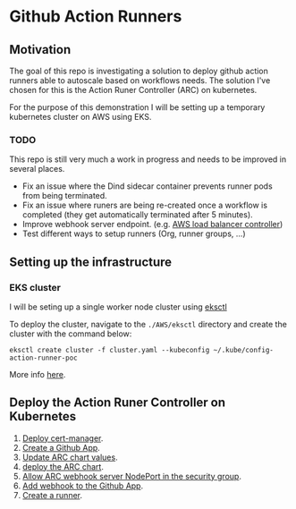 # Github Action Runners

## Motivation

The goal of this repo is investigating a solution to deploy github action runners able to autoscale based on workflows needs. The solution I've chosen for this is the Action Runer Controller (ARC) on kubernetes.

For the purpose of this demonstration I will be setting up a temporary kubernetes cluster on AWS using EKS.

### TODO

This repo is still very much a work in progress and needs to be improved in several places.

- Fix an issue where the Dind sidecar container prevents runner pods from being terminated.
- Fix an issue where runers are being re-created once a workflow is completed (they get automatically terminated after 5 minutes).
- Improve webhook server endpoint. (e.g. [AWS load balancer controller](https://github.com/kubernetes-sigs/aws-load-balancer-controller))
- Test different ways to setup runners (Org, runner groups, ...)

## Setting up the infrastructure

### EKS cluster

I will be seting up a single worker node cluster using [eksctl](https://eksctl.io/)

To deploy the cluster, navigate to the `./AWS/eksctl` directory and create the cluster with the command below:

```
eksctl create cluster -f cluster.yaml --kubeconfig ~/.kube/config-action-runner-poc
```

More info [here](./AWS/readme.md).

## Deploy the Action Runer Controller on Kubernetes

1. [Deploy cert-manager](./kubernetes/readme.md#cert-manager).
2. [Create a Github App](./kubernetes/readme.md#Authentication).
3. [Update ARC chart values](./kubernetes/readme.md#Action-Runner-Controller-helm-chart).
4. [deploy the ARC chart](./kubernetes/readme.md#Action-Runner-Controller-helm-chart).
5. [Allow ARC webhook server NodePort in the security group](./kubernetes/readme.md#Allow-inbound-traffic-to-the-webhook-server).
6. [Add webhook to the Github App](./kubernetes/readme.md#Setting-up-the-webhook).
7. [Create a runner](./kubernetes/readme.md#Runners).
